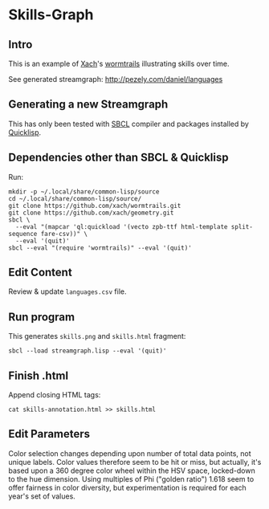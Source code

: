 Skills-Graph
============

## Intro
This is an example of [Xach](http://www.xach.com/)'s [wormtrails](https://github.com/xach/wormtrails) illustrating skills over time.

See generated streamgraph: http://pezely.com/daniel/languages

## Generating a new Streamgraph
This has only been tested with [SBCL](http://sbcl.org/platform-table.html) compiler and packages installed by [Quicklisp](http://www.quicklisp.org/).

## Dependencies other than SBCL & Quicklisp
Run:

	mkdir -p ~/.local/share/common-lisp/source
	cd ~/.local/share/common-lisp/source/
    git clone https://github.com/xach/wormtrails.git
    git clone https://github.com/xach/geometry.git
    sbcl \
	  --eval "(mapcar 'ql:quickload '(vecto zpb-ttf html-template split-sequence fare-csv))" \
	  --eval '(quit)'
    sbcl --eval "(require 'wormtrails)" --eval '(quit)'

## Edit Content
Review & update `languages.csv` file.

## Run program
This generates `skills.png` and `skills.html` fragment:

    sbcl --load streamgraph.lisp --eval '(quit)'

## Finish .html
Append closing HTML tags:

    cat skills-annotation.html >> skills.html

## Edit Parameters
Color selection changes depending upon number of total data points, not
unique labels.  Color values therefore seem to be hit or miss, but actually,
it's based upon a 360 degree color wheel within the HSV space, locked-down
to the hue dimension.  Using multiples of Phi ("golden ratio") 1.618 seem to offer
fairness in color diversity, but experimentation is required for each year's
set of values.
